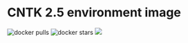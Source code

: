 # CNTK 2.5 environment image

![docker pulls](https://img.shields.io/docker/pulls/linkernetworks/cntk.svg) ![docker stars](https://img.shields.io/docker/stars/linkernetworks/cntk.svg) [![](https://images.microbadger.com/badges/image/linkernetworks/cntk.svg)](https://microbadger.com/images/linkernetworks/cntk "linkernetworks/cntk image metadata")
